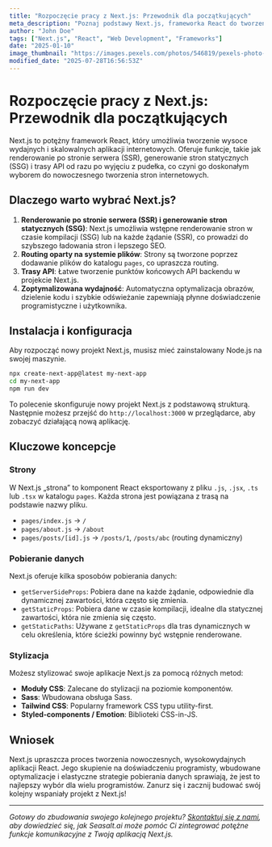 ```yaml
---
title: "Rozpoczęcie pracy z Next.js: Przewodnik dla początkujących"
meta_description: "Poznaj podstawy Next.js, frameworka React do tworzenia gotowych do produkcji aplikacji internetowych z renderowaniem po stronie serwera i generowaniem stron statycznych."
author: "John Doe"
tags: ["Next.js", "React", "Web Development", "Frameworks"]
date: "2025-01-10"
image_thumbnail: "https://images.pexels.com/photos/546819/pexels-photo-546819.jpeg?auto=compress&cs=tinysrgb&w=800"
modified_date: "2025-07-28T16:56:53Z"
---
```


# Rozpoczęcie pracy z Next.js: Przewodnik dla początkujących

Next.js to potężny framework React, który umożliwia tworzenie wysoce wydajnych i skalowalnych aplikacji internetowych. Oferuje funkcje, takie jak renderowanie po stronie serwera (SSR), generowanie stron statycznych (SSG) i trasy API od razu po wyjęciu z pudełka, co czyni go doskonałym wyborem do nowoczesnego tworzenia stron internetowych.

## Dlaczego warto wybrać Next.js?

1.  **Renderowanie po stronie serwera (SSR) i generowanie stron statycznych (SSG)**: Next.js umożliwia wstępne renderowanie stron w czasie kompilacji (SSG) lub na każde żądanie (SSR), co prowadzi do szybszego ładowania stron i lepszego SEO.
2.  **Routing oparty na systemie plików**: Strony są tworzone poprzez dodawanie plików do katalogu `pages`, co upraszcza routing.
3.  **Trasy API**: Łatwe tworzenie punktów końcowych API backendu w projekcie Next.js.
4.  **Zoptymalizowana wydajność**: Automatyczna optymalizacja obrazów, dzielenie kodu i szybkie odświeżanie zapewniają płynne doświadczenie programistyczne i użytkownika.

## Instalacja i konfiguracja

Aby rozpocząć nowy projekt Next.js, musisz mieć zainstalowany Node.js na swojej maszynie.

```bash
npx create-next-app@latest my-next-app
cd my-next-app
npm run dev
```

To polecenie skonfiguruje nowy projekt Next.js z podstawową strukturą. Następnie możesz przejść do `http://localhost:3000` w przeglądarce, aby zobaczyć działającą nową aplikację.

## Kluczowe koncepcje

### Strony

W Next.js „strona” to komponent React eksportowany z pliku `.js`, `.jsx`, `.ts` lub `.tsx` w katalogu `pages`. Każda strona jest powiązana z trasą na podstawie nazwy pliku.

-   `pages/index.js` -> `/`
-   `pages/about.js` -> `/about`
-   `pages/posts/[id].js` -> `/posts/1`, `/posts/abc` (routing dynamiczny)

### Pobieranie danych

Next.js oferuje kilka sposobów pobierania danych:

-   `getServerSideProps`: Pobiera dane na każde żądanie, odpowiednie dla dynamicznej zawartości, która często się zmienia.
-   `getStaticProps`: Pobiera dane w czasie kompilacji, idealne dla statycznej zawartości, która nie zmienia się często.
-   `getStaticPaths`: Używane z `getStaticProps` dla tras dynamicznych w celu określenia, które ścieżki powinny być wstępnie renderowane.

### Stylizacja

Możesz stylizować swoje aplikacje Next.js za pomocą różnych metod:

-   **Moduły CSS**: Zalecane do stylizacji na poziomie komponentów.
-   **Sass**: Wbudowana obsługa Sass.
-   **Tailwind CSS**: Popularny framework CSS typu utility-first.
-   **Styled-components / Emotion**: Biblioteki CSS-in-JS.

## Wniosek

Next.js upraszcza proces tworzenia nowoczesnych, wysokowydajnych aplikacji React. Jego skupienie na doświadczeniu programisty, wbudowane optymalizacje i elastyczne strategie pobierania danych sprawiają, że jest to najlepszy wybór dla wielu programistów. Zanurz się i zacznij budować swój kolejny wspaniały projekt z Next.js!

---

*Gotowy do zbudowania swojego kolejnego projektu? [Skontaktuj się z nami](/#demo), aby dowiedzieć się, jak Seasalt.ai może pomóc Ci zintegrować potężne funkcje komunikacyjne z Twoją aplikacją Next.js.*
